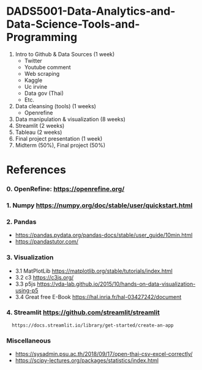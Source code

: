 # DADS5001-Data-Analytics-and-Data-Science-Tools-and-Programming

1. Intro to Github & Data Sources (1 week)
   - Twitter
   - Youtube comment
   - Web scraping
   - Kaggle
   - Uc irvine
   - Data gov (Thai)
   - Etc.
2. Data cleansing (tools) (1 weeks)
   - Openrefine
3. Data manipulation & visualization (8 weeks)
4. Streamlit (2 weeks)
5. Tableau (2 weeks)
6. Final project presentation (1 week)
7. Midterm (50%), Final project (50%)

# References
### 0. OpenRefine: https://openrefine.org/
### 1. Numpy https://numpy.org/doc/stable/user/quickstart.html
### 2. Pandas 
- https://pandas.pydata.org/pandas-docs/stable/user_guide/10min.html
- https://pandastutor.com/
### 3. Visualization
- 3.1 MatPlotLib https://matplotlib.org/stable/tutorials/index.html
- 3.2 c3 https://c3js.org/
- 3.3 p5js https://vda-lab.github.io/2015/10/hands-on-data-visualization-using-p5
- 3.4 Great free E-Book https://hal.inria.fr/hal-03427242/document
### 4. Streamlit https://github.com/streamlit/streamlit
      https://docs.streamlit.io/library/get-started/create-an-app

### Miscellaneous
- https://sysadmin.psu.ac.th/2018/09/17/open-thai-csv-excel-correctly/
- https://scipy-lectures.org/packages/statistics/index.html
